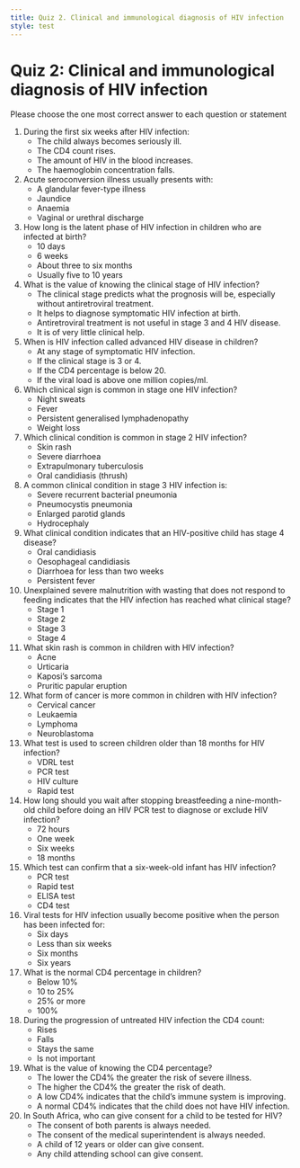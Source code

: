 ```yaml
---
title: Quiz 2. Clinical and immunological diagnosis of HIV infection
style: test
---
```


# Quiz 2: Clinical and immunological diagnosis of HIV infection

Please choose the one most correct answer to each question or statement

1.	During the first six weeks after HIV infection:
	-	The child always becomes seriously ill.
	-	The CD4 count rises.
	+	The amount of HIV in the blood increases.
	-	The haemoglobin concentration falls.
2.	Acute seroconversion illness usually presents with:
	+	A glandular fever-type illness
	-	Jaundice
	-	Anaemia
	-	Vaginal or urethral discharge
3.	How long is the latent phase of HIV infection in children who are infected at birth?
	-	10 days
	-	6 weeks
	+	About three to six months
	-	Usually five to 10 years
4.	What is the value of knowing the clinical stage of HIV infection?
	+	The clinical stage predicts what the prognosis will be, especially without antiretroviral treatment.
	-	It helps to diagnose symptomatic HIV infection at birth.
	-	Antiretroviral treatment is not useful in stage 3 and 4 HIV disease.
	-	It is of very little clinical help.
5.	When is HIV infection called advanced HIV disease in children?
	-	At any stage of symptomatic HIV infection.
	+	If the clinical stage is 3 or 4.
	-	If the CD4 percentage is below 20.
	-	If the viral load is above one million copies/ml.
6.	Which clinical sign is common in stage one HIV infection?
	-	Night sweats
	-	Fever
	+	Persistent generalised lymphadenopathy
	-	Weight loss
7.	Which clinical condition is common in stage 2 HIV infection?
	+	Skin rash
	-	Severe diarrhoea
	-	Extrapulmonary tuberculosis
	-	Oral candidiasis (thrush)
8.	A common clinical condition in stage 3 HIV infection is:
	+	Severe recurrent bacterial pneumonia
	-	Pneumocystis pneumonia
	-	Enlarged parotid glands
	-	Hydrocephaly
9.	What clinical condition indicates that an HIV-positive child has stage 4 disease?
	-	Oral candidiasis
	+	Oesophageal candidiasis
	-	Diarrhoea for less than two weeks
	-	Persistent fever
10.	Unexplained severe malnutrition with wasting that does not respond to feeding indicates that the HIV infection has reached what clinical stage?
	-	Stage 1
	-	Stage 2
	-	Stage 3
	+	Stage 4
11.	What skin rash is common in children with HIV infection?
	-	Acne
	-	Urticaria
	-	Kaposi’s sarcoma
	+	Pruritic papular eruption
12.	What form of cancer is more common in children with HIV infection?
	-	Cervical cancer
	-	Leukaemia
	+	Lymphoma
	-	Neuroblastoma
13.	What test is used to screen children older than 18 months for HIV infection?
	-	VDRL test
	-	PCR test
	-	HIV culture
	+	Rapid test
14.	How long should you wait after stopping breastfeeding a nine-month-old child before doing an HIV PCR test to diagnose or exclude HIV infection?
	-	72 hours
	-	One week
	+	Six weeks
	-	18 months
15.	Which test can confirm that a six-week-old infant has HIV infection?
	+	PCR test
	-	Rapid test
	-	ELISA test
	-	CD4 test
16.	Viral tests for HIV infection usually become positive when the person has been infected for:
	-	Six days
	+	Less than six weeks
	-	Six months
	-	Six years
17.	What is the normal CD4 percentage in children?
	-	Below 10%
	-	10 to 25%
	+	25% or more
	-	100%
18.	During the progression of untreated HIV infection the CD4 count:
	-	Rises
	+	Falls
	-	Stays the same
	-	Is not important
19.	What is the value of knowing the CD4 percentage?
	+	The lower the CD4% the greater the risk of severe illness.
	-	The higher the CD4% the greater the risk of death.
	-	A low CD4% indicates that the child’s immune system is improving.
	-	A normal CD4% indicates that the child does not have HIV infection.
20.	In South Africa, who can give consent for a child to be tested for HIV?
	-	The consent of both parents is always needed.
	-	The consent of the medical superintendent is always needed.
	+	A child of 12 years or older can give consent.
	-	Any child attending school can give consent.
